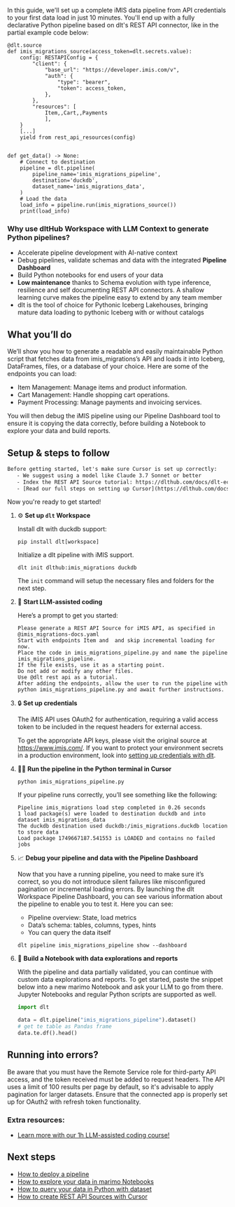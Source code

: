 In this guide, we'll set up a complete iMIS data pipeline from API credentials to your first data load in just 10 minutes. You'll end up with a fully declarative Python pipeline based on dlt's REST API connector, like in the partial example code below:

```python-outcome
@dlt.source
def imis_migrations_source(access_token=dlt.secrets.value):
    config: RESTAPIConfig = {
        "client": {
            "base_url": "https://developer.imis.com/v",
            "auth": {
                "type": "bearer",
                "token": access_token,
            },
        },
        "resources": [
            Item,,Cart,,Payments
            ],
    }
    [...]
    yield from rest_api_resources(config)


def get_data() -> None:
    # Connect to destination
    pipeline = dlt.pipeline(
        pipeline_name='imis_migrations_pipeline',
        destination='duckdb',
        dataset_name='imis_migrations_data', 
    )
    # Load the data
    load_info = pipeline.run(imis_migrations_source())
    print(load_info) 
```

### Why use dltHub Workspace with LLM Context to generate Python pipelines?

- Accelerate pipeline development with AI-native context
- Debug pipelines, validate schemas and data with the integrated **Pipeline Dashboard**
- Build Python notebooks for end users of your data
- **Low maintenance** thanks to Schema evolution with type inference, resilience and self documenting REST API connectors. A shallow learning curve makes the pipeline easy to extend by any team member
- dlt is the tool of choice for Pythonic Iceberg Lakehouses, bringing mature data loading to pythonic Iceberg with or without catalogs

## What you’ll do

We’ll show you how to generate a readable and easily maintainable Python script that fetches data from imis_migrations’s API and loads it into Iceberg, DataFrames, files, or a database of your choice. Here are some of the endpoints you can load:

- Item Management: Manage items and product information.
- Cart Management: Handle shopping cart operations.
- Payment Processing: Manage payments and invoicing services.

You will then debug the iMIS pipeline using our Pipeline Dashboard tool to ensure it is copying the data correctly, before building a Notebook to explore your data and build reports.

## Setup & steps to follow

```default
Before getting started, let's make sure Cursor is set up correctly:
   - We suggest using a model like Claude 3.7 Sonnet or better
   - Index the REST API Source tutorial: https://dlthub.com/docs/dlt-ecosystem/verified-sources/rest_api/ and add it to context as **@dlt rest api**
   - [Read our full steps on setting up Cursor](https://dlthub.com/docs/dlt-ecosystem/llm-tooling/cursor-restapi#23-configuring-cursor-with-documentation)
```

Now you're ready to get started!

1. ⚙️ **Set up `dlt` Workspace**
    
    Install dlt with duckdb support:
    ```shell
    pip install dlt[workspace]
    ```

    Initialize a dlt pipeline with iMIS support.
    ```shell
    dlt init dlthub:imis_migrations duckdb
    ```

    The `init` command will setup the necessary files and folders for the next step.
    
2. 🤠 **Start LLM-assisted coding**
    
    Here’s a prompt to get you started:
    
    ```prompt
    Please generate a REST API Source for iMIS API, as specified in @imis_migrations-docs.yaml 
    Start with endpoints Item and  and skip incremental loading for now. 
    Place the code in imis_migrations_pipeline.py and name the pipeline imis_migrations_pipeline. 
    If the file exists, use it as a starting point. 
    Do not add or modify any other files. 
    Use @dlt rest api as a tutorial. 
    After adding the endpoints, allow the user to run the pipeline with python imis_migrations_pipeline.py and await further instructions.
    ```

    
3. 🔒 **Set up credentials** 
    
    The iMIS API uses OAuth2 for authentication, requiring a valid access token to be included in the request headers for external access.
    
    To get the appropriate API keys, please visit the original source at https://www.imis.com/.
    If you want to protect your environment secrets in a production environment, look into [setting up credentials with dlt](https://dlthub.com/docs/walkthroughs/add_credentials).
    
4. 🏃‍♀️ **Run the pipeline in the Python terminal in Cursor**
    
    ```shell
    python imis_migrations_pipeline.py
    ```
    
    If your pipeline runs correctly, you’ll see something like the following:
    
    ```shell
    Pipeline imis_migrations load step completed in 0.26 seconds
    1 load package(s) were loaded to destination duckdb and into dataset imis_migrations_data
    The duckdb destination used duckdb:/imis_migrations.duckdb location to store data
    Load package 1749667187.541553 is LOADED and contains no failed jobs
    ```
    
5. 📈 **Debug your pipeline and data with the Pipeline Dashboard**

    Now that you have a running pipeline, you need to make sure it’s correct, so you do not introduce silent failures like misconfigured pagination or incremental loading errors. By launching the dlt Workspace Pipeline Dashboard, you can see various information about the pipeline to enable you to test it. Here you can see:
    - Pipeline overview: State, load metrics
    - Data’s schema: tables, columns, types, hints
    - You can query the data itself
    
    ```shell
    dlt pipeline imis_migrations_pipeline show --dashboard
    ```
    
6. 🐍 **Build a Notebook with data explorations and reports**

    With the pipeline and data partially validated, you can continue with custom data explorations and reports. To get started, paste the snippet below into a new marimo Notebook and ask your LLM to go from there. Jupyter Notebooks and regular Python scripts are supported as well.

    
    ```python
    import dlt

   data = dlt.pipeline("imis_migrations_pipeline").dataset()
   # get te table as Pandas frame
   data.te.df().head()
    ```

## Running into errors?

Be aware that you must have the Remote Service role for third-party API access, and the token received must be added to request headers. The API uses a limit of 100 results per page by default, so it's advisable to apply pagination for larger datasets. Ensure that the connected app is properly set up for OAuth2 with refresh token functionality.

### Extra resources:

- [Learn more with our 1h LLM-assisted coding course!](https://www.youtube.com/watch?v=GGid70rnJuM)

## Next steps

- [How to deploy a pipeline](https://dlthub.com/docs/walkthroughs/deploy-a-pipeline)
- [How to explore your data in marimo Notebooks](https://dlthub.com/docs/general-usage/dataset-access/marimo)
- [How to query your data in Python with dataset](https://dlthub.com/docs/general-usage/dataset-access/dataset)
- [How to create REST API Sources with Cursor](https://dlthub.com/docs/dlt-ecosystem/llm-tooling/cursor-restapi)